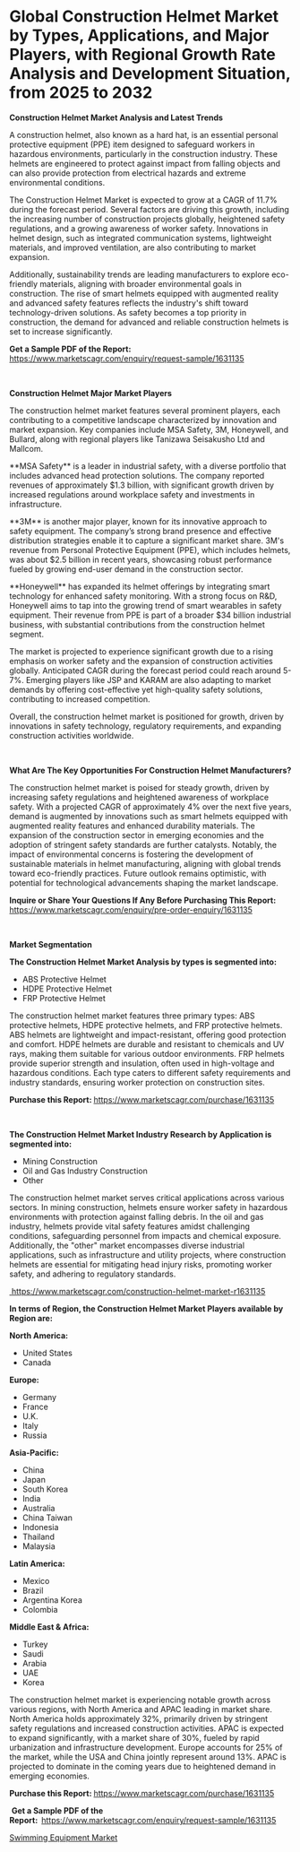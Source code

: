 <p><h1>Global Construction Helmet Market by Types, Applications, and Major Players, with Regional Growth Rate Analysis and Development Situation, from 2025 to 2032</h1></p><p><strong>Construction Helmet Market Analysis and Latest Trends</strong></p>
<p><p>A construction helmet, also known as a hard hat, is an essential personal protective equipment (PPE) item designed to safeguard workers in hazardous environments, particularly in the construction industry. These helmets are engineered to protect against impact from falling objects and can also provide protection from electrical hazards and extreme environmental conditions.</p><p>The Construction Helmet Market is expected to grow at a CAGR of 11.7% during the forecast period. Several factors are driving this growth, including the increasing number of construction projects globally, heightened safety regulations, and a growing awareness of worker safety. Innovations in helmet design, such as integrated communication systems, lightweight materials, and improved ventilation, are also contributing to market expansion. </p><p>Additionally, sustainability trends are leading manufacturers to explore eco-friendly materials, aligning with broader environmental goals in construction. The rise of smart helmets equipped with augmented reality and advanced safety features reflects the industry's shift toward technology-driven solutions. As safety becomes a top priority in construction, the demand for advanced and reliable construction helmets is set to increase significantly.</p></p>
<p><strong>Get a Sample PDF of the Report:&nbsp;</strong> <a href="https://www.marketscagr.com/enquiry/request-sample/1631135?utm_campaign=2014&utm_medium=2&utm_source=Github&utm_content=ia&utm_term=08022025&utm_id=construction-helmet">https://www.marketscagr.com/enquiry/request-sample/1631135</a></p>
<p>&nbsp;</p>
<p><strong>Construction Helmet Major Market Players</strong></p>
<p><p>The construction helmet market features several prominent players, each contributing to a competitive landscape characterized by innovation and market expansion. Key companies include MSA Safety, 3M, Honeywell, and Bullard, along with regional players like Tanizawa Seisakusho Ltd and Mallcom.</p><p>**MSA Safety** is a leader in industrial safety, with a diverse portfolio that includes advanced head protection solutions. The company reported revenues of approximately $1.3 billion, with significant growth driven by increased regulations around workplace safety and investments in infrastructure.</p><p>**3M** is another major player, known for its innovative approach to safety equipment. The company’s strong brand presence and effective distribution strategies enable it to capture a significant market share. 3M's revenue from Personal Protective Equipment (PPE), which includes helmets, was about $2.5 billion in recent years, showcasing robust performance fueled by growing end-user demand in the construction sector.</p><p>**Honeywell** has expanded its helmet offerings by integrating smart technology for enhanced safety monitoring. With a strong focus on R&D, Honeywell aims to tap into the growing trend of smart wearables in safety equipment. Their revenue from PPE is part of a broader $34 billion industrial business, with substantial contributions from the construction helmet segment.</p><p>The market is projected to experience significant growth due to a rising emphasis on worker safety and the expansion of construction activities globally. Anticipated CAGR during the forecast period could reach around 5-7%. Emerging players like JSP and KARAM are also adapting to market demands by offering cost-effective yet high-quality safety solutions, contributing to increased competition.</p><p>Overall, the construction helmet market is positioned for growth, driven by innovations in safety technology, regulatory requirements, and expanding construction activities worldwide.</p></p>
<p>&nbsp;</p>
<p><strong>What Are The Key Opportunities For Construction Helmet Manufacturers?</strong></p>
<p><p>The construction helmet market is poised for steady growth, driven by increasing safety regulations and heightened awareness of workplace safety. With a projected CAGR of approximately 4% over the next five years, demand is augmented by innovations such as smart helmets equipped with augmented reality features and enhanced durability materials. The expansion of the construction sector in emerging economies and the adoption of stringent safety standards are further catalysts. Notably, the impact of environmental concerns is fostering the development of sustainable materials in helmet manufacturing, aligning with global trends toward eco-friendly practices. Future outlook remains optimistic, with potential for technological advancements shaping the market landscape.</p></p>
<p><strong>Inquire or Share Your Questions If Any Before Purchasing This Report:</strong> <a href="https://www.marketscagr.com/enquiry/pre-order-enquiry/1631135?utm_campaign=2014&utm_medium=2&utm_source=Github&utm_content=ia&utm_term=08022025&utm_id=construction-helmet">https://www.marketscagr.com/enquiry/pre-order-enquiry/1631135</a></p>
<p>&nbsp;</p>
<p><strong>Market Segmentation</strong></p>
<p><strong>The Construction Helmet Market Analysis by types is segmented into:</strong></p>
<p><ul><li>ABS Protective Helmet</li><li>HDPE Protective Helmet</li><li>FRP Protective Helmet</li></ul></p>
<p><p>The construction helmet market features three primary types: ABS protective helmets, HDPE protective helmets, and FRP protective helmets. ABS helmets are lightweight and impact-resistant, offering good protection and comfort. HDPE helmets are durable and resistant to chemicals and UV rays, making them suitable for various outdoor environments. FRP helmets provide superior strength and insulation, often used in high-voltage and hazardous conditions. Each type caters to different safety requirements and industry standards, ensuring worker protection on construction sites.</p></p>
<p><strong>Purchase this Report:&nbsp;</strong><a href="https://www.marketscagr.com/purchase/1631135?utm_campaign=2014&utm_medium=2&utm_source=Github&utm_content=ia&utm_term=08022025&utm_id=construction-helmet">https://www.marketscagr.com/purchase/1631135</a></p>
<p>&nbsp;</p>
<p><strong>The Construction Helmet Market Industry Research by Application is segmented into:</strong></p>
<p><ul><li>Mining Construction</li><li>Oil and Gas Industry Construction</li><li>Other</li></ul></p>
<p><p>The construction helmet market serves critical applications across various sectors. In mining construction, helmets ensure worker safety in hazardous environments with protection against falling debris. In the oil and gas industry, helmets provide vital safety features amidst challenging conditions, safeguarding personnel from impacts and chemical exposure. Additionally, the "other" market encompasses diverse industrial applications, such as infrastructure and utility projects, where construction helmets are essential for mitigating head injury risks, promoting worker safety, and adhering to regulatory standards.</p></p>
<p><a href="https://www.marketscagr.com/construction-helmet-market-r1631135?utm_campaign=2014&utm_medium=2&utm_source=Github&utm_content=ia&utm_term=08022025&utm_id=construction-helmet">&nbsp;https://www.marketscagr.com/construction-helmet-market-r1631135</a></p>
<p><strong>In terms of Region, the Construction Helmet Market Players available by Region are:</strong></p>
<p>
    <p> <strong> North America: </strong>
        <ul>
            <li>United States</li>
            <li>Canada</li>
        </ul>
        </p> 
    <p> <strong> Europe: </strong>
        <ul>
            <li>Germany</li>
            <li>France</li>
            <li>U.K.</li>
            <li>Italy</li>
            <li>Russia</li>
        </ul>
        </p> 
    <p> <strong> Asia-Pacific: </strong>
        <ul>
            <li>China</li>
            <li>Japan</li>
            <li>South Korea</li>
            <li>India</li>
            <li>Australia</li>
            <li>China Taiwan</li>
            <li>Indonesia</li>
            <li>Thailand</li>
            <li>Malaysia</li>
        </ul>
        </p> 
    <p> <strong> Latin America: </strong>
        <ul>
            <li>Mexico</li>
            <li>Brazil</li>
            <li>Argentina Korea</li>
            <li>Colombia</li>
        </ul>
        </p> 
    <p> <strong> Middle East & Africa: </strong>
        <ul>
            <li>Turkey</li>
            <li>Saudi</li>
            <li>Arabia</li>
            <li>UAE</li>
            <li>Korea</li>
        </ul>
    </p>
    </p>
<p><p>The construction helmet market is experiencing notable growth across various regions, with North America and APAC leading in market share. North America holds approximately 32%, primarily driven by stringent safety regulations and increased construction activities. APAC is expected to expand significantly, with a market share of 30%, fueled by rapid urbanization and infrastructure development. Europe accounts for 25% of the market, while the USA and China jointly represent around 13%. APAC is projected to dominate in the coming years due to heightened demand in emerging economies.</p></p>
<p><strong>Purchase this Report: </strong><a href="https://www.marketscagr.com/purchase/1631135?utm_campaign=2014&utm_medium=2&utm_source=Github&utm_content=ia&utm_term=08022025&utm_id=construction-helmet">https://www.marketscagr.com/purchase/1631135</a></p>
<p>&nbsp;<strong>Get a Sample PDF of the Report:&nbsp;&nbsp;</strong><a href="https://www.marketscagr.com/enquiry/request-sample/1631135?utm_campaign=2014&utm_medium=2&utm_source=Github&utm_content=ia&utm_term=08022025&utm_id=construction-helmet">https://www.marketscagr.com/enquiry/request-sample/1631135</a></p>
<p><strong></strong></p>
<p><p><a href="https://github.com/JosephineMcguire65/Market-Research-Report-List-1/blob/main/swimming-equipment-market.md?utm_campaign=2014&utm_medium=2&utm_source=Github&utm_content=ia&utm_term=08022025&utm_id=construction-helmet">Swimming Equipment Market</a></p></p>
